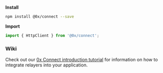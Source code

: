 **Install**

```bash
npm install @0x/connect --save
```

**Import**

```javascript
import { HttpClient } from '@0x/connect';
```

### Wiki

Check out our [0x Connect introduction tutorial](https://0x.org/wiki#Intro-Tutorial) for information on how to integrate relayers into your application.
